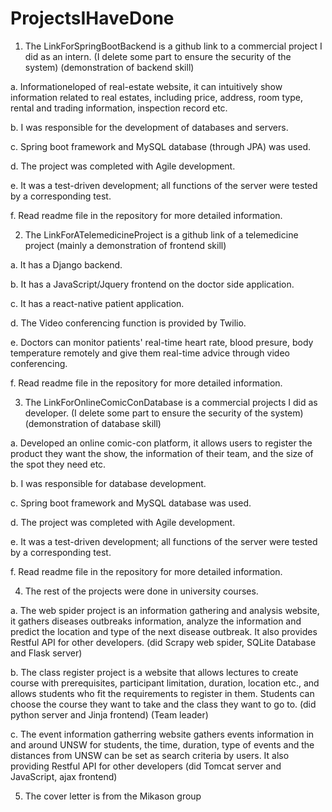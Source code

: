 # ProjectsIHaveDone
1. The LinkForSpringBootBackend is a github link to a commercial project I did as an intern.
   (I delete some part to ensure the security of the system) (demonstration of backend skill)

  a. Informationeloped of real-estate website, it can intuitively show information related to real estates, including price, 
     address, room type, rental and trading information, inspection record etc.

  b. I was responsible for the development of databases and servers.

  c. Spring boot framework and MySQL database (through JPA) was used.

  d. The project was completed with Agile development.

  e. It was a test-driven development; all functions of the server were tested by a corresponding test.

  f. Read readme file in the repository for more detailed information.
  

2. The LinkForATelemedicineProject is a github link of a telemedicine project (mainly a demonstration of frontend skill)

 a. It has a Django backend.
 
 b. It has a JavaScript/Jquery frontend on the doctor side application.
 
 c. It has a react-native patient application.

 d. The Video conferencing function is provided by Twilio.
 
 e. Doctors can monitor patients' real-time heart rate, blood presure, body temperature remotely and give them real-time advice 
    through video conferencing.
 
 f. Read readme file in the repository for more detailed information.
 
 
3. The LinkForOnlineComicConDatabase is a commercial projects I did as developer.
   (I delete some part to ensure the security of the  system) (demonstration of database skill)

 a. Developed an online comic-con platform, it allows users to register the product they want the show, the information of their team, 
    and the size of the spot they need etc.

 b. I was responsible for database development.

 c. Spring boot framework and MySQL database was used.

 d. The project was completed with Agile development.

 e. It was a test-driven development; all functions of the server were tested by a corresponding test.
 
 f. Read readme file in the repository for more detailed information.
 

4. The rest of the projects were done in university courses.

 a. The web spider project is an information gathering and analysis website, it gathers diseases outbreaks information, analyze the 
    information and predict the location and type of the next disease outbreak. It also provides Restful API for other developers. (did Scrapy web spider, 
    SQLite Database and  Flask server)
 
 b. The class register project is a website that allows lectures to create course with prerequisites, participant limitation, duration,
    location etc., and allows students who fit the requirements to register in them. Students can choose the course they want to take and the class they want to go to.
    (did python server and Jinja frontend)  (Team leader)
   
 c. The event information gatherring website gathers events information in and around UNSW for students, the time, duration, 
    type of events and the distances from UNSW can be set as search criteria by users. It also providing Restful API for other 
    developers (did Tomcat server and JavaScript, ajax frontend)


5. The cover letter is from the Mikason group
